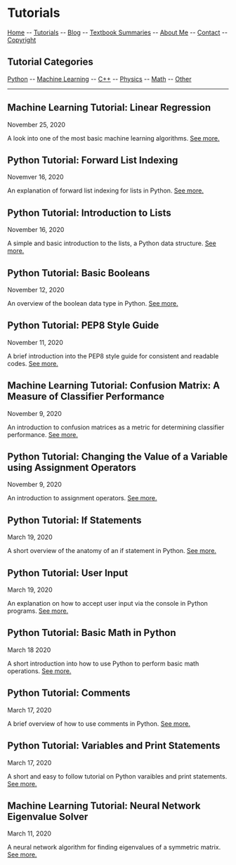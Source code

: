 # Tutorials
[Home](../README.md) -- [Tutorials](README.md) -- [Blog](../Blog/README.md) -- [Textbook Summaries](../TextbookSummaries/README.md) -- [About Me](../aboutme.md) -- [Contact](../contactme.md) -- [Copyright](../copyright.md)

## Tutorial Categories
[Python](PythonTutorials.md) -- [Machine Learning](MLTutorials.md) -- [C++](C++.md) -- [Physics](Physics.md) -- [Math](Math.md) -- [Other](Other.md) 

----------------------------------------------------------------------------------------------------------------------

## Machine Learning Tutorial: Linear Regression

November 25, 2020

A look into one of the most basic machine learning algorithms. [See more.](MachineLearning/LinearRegression.md)

## Python Tutorial: Forward List Indexing

Novemver 16, 2020

An explanation of forward list indexing for lists in Python.  [See more.](Python/ListIndexing1.md)

## Python Tutorial: Introduction to Lists

November 16, 2020

A simple and basic introduction to the lists, a Python data structure.  [See more.](Python/Lists.md)

## Python Tutorial: Basic Booleans

November 12, 2020

An overview of the boolean data type in Python.  [See more.](Python/BasicBooleans.md)

## Python Tutorial: PEP8 Style Guide

November 11, 2020

A brief introduction into the PEP8 style guide for consistent and readable codes.  [See more.](Python/PEP8.md)

## Machine Learning Tutorial: Confusion Matrix: A Measure of Classifier Performance

November 9, 2020

An introduction to confusion matrices as a metric for determining classifier performance.  [See more.](MachineLearning/ConfusionMatrix.md)

## Python Tutorial: Changing the Value of a Variable using Assignment Operators

November 9, 2020

An introduction to assignment operators.  [See more.](Python/AssignementOperators.md)

## Python Tutorial: If Statements

March 19, 2020

A short overview of the anatomy of an if statement in Python.  [See more.](Python/IfStatement.md)

## Python Tutorial: User Input

March 19, 2020

An explanation on how to accept user input via the console in Python programs.  [See more.](Python/UserInput.md)

## Python Tutorial: Basic Math in Python

March 18 2020

A short introduction into how to use Python to perform basic math operations.  [See more.](Python/BasicMath.md)

## Python Tutorial: Comments

March 17, 2020

A brief overview of how to use comments in Python.  [See more.](Python/Comments.md)

## Python Tutorial: Variables and Print Statements

March 17, 2020

A short and easy to follow tutorial on Python varaibles and print statements.  [See more.](Python/VariablesAndPrint.md)


## Machine Learning Tutorial: Neural Network Eigenvalue Solver

March 11, 2020

A neural network algorithm for finding eigenvalues of a symmetric matrix.  [See more.](MachineLearning/NNEigenvalue.md)
